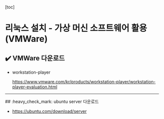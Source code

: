 [toc]

# 리눅스 설치 - 가상 머신 소프트웨어 활용 (VMWare)

## :heavy_check_mark: VMWare 다운로드

- workstation-player

  https://www.vmware.com/kr/products/workstation-player/workstation-player-evaluation.html





<hr>
## :heavy_check_mark: ubuntu server 다운로드

- https://ubuntu.com/download/server


